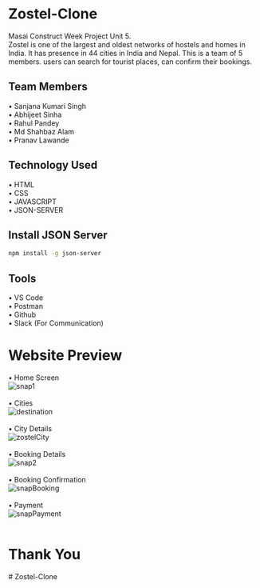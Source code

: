 # Zostel-Clone
Masai Construct Week Project Unit 5. <br>
Zostel is one of the largest and oldest networks of hostels and homes in India. It has presence in 44 cities in India and Nepal. This is a team of 5 members. users can search for tourist places, can confirm their bookings.

## Team Members
•	Sanjana Kumari Singh <br>
•	Abhijeet Sinha <br>
•	Rahul Pandey <br>
•	Md Shahbaz Alam <br>
•	Pranav Lawande

## Technology Used
•	HTML <br>
•	CSS <br>
•	JAVASCRIPT <br>
• JSON-SERVER 

## Install JSON Server
```bash
npm install -g json-server
```

## Tools
•	VS Code <br>
• Postman <br>
•	Github <br>
• Slack (For Communication)

# Website Preview
•	Home Screen <br>
![snap1](https://user-images.githubusercontent.com/89686839/170731076-542d9fd1-1a23-423d-bde0-c672e0187246.png)
<br> <br>
•	Cities <br>
![destination](https://user-images.githubusercontent.com/89686839/170731566-8eb3dd9b-aa63-4fe5-849b-6935a546eb83.png)
<br> <br>
•	City Details <br>
![zostelCity](https://user-images.githubusercontent.com/89686839/170731890-03d07136-86fa-48ce-b9cf-850d9b108ca1.png)
<br> <br>
•	Booking Details <br>
![snap2](https://user-images.githubusercontent.com/89686839/170732015-0f03e764-bb86-4e25-ac49-dba21ae9e1e6.png)
<br> <br>
•	Booking Confirmation <br>
![snapBooking](https://user-images.githubusercontent.com/89686839/170732233-aad18df4-913f-46a2-b429-b50d3ccd10ed.png)
<br> <br>
• Payment <br>
![snapPayment](https://user-images.githubusercontent.com/89686839/170732337-66bb5861-8b38-4d18-9bb0-bfd4837f2505.png)
<br> <br>
# Thank You

#   Z o s t e l - C l o n e  
 